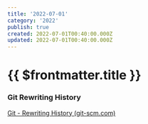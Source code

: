 ```yaml
---
title: '2022-07-01'
category: '2022'
publish: true
created: 2022-07-01T00:40:00.000Z
updated: 2022-07-01T00:40:00.000Z
---
```


# {{ $frontmatter.title }}

### Git Rewriting History

[Git - Rewriting History (git-scm.com)](https://git-scm.com/book/en/v2/Git-Tools-Rewriting-History#:~:text=Changing%20Multiple%20Commit%20Messages,moving%20them%20to%20another%20one.)
